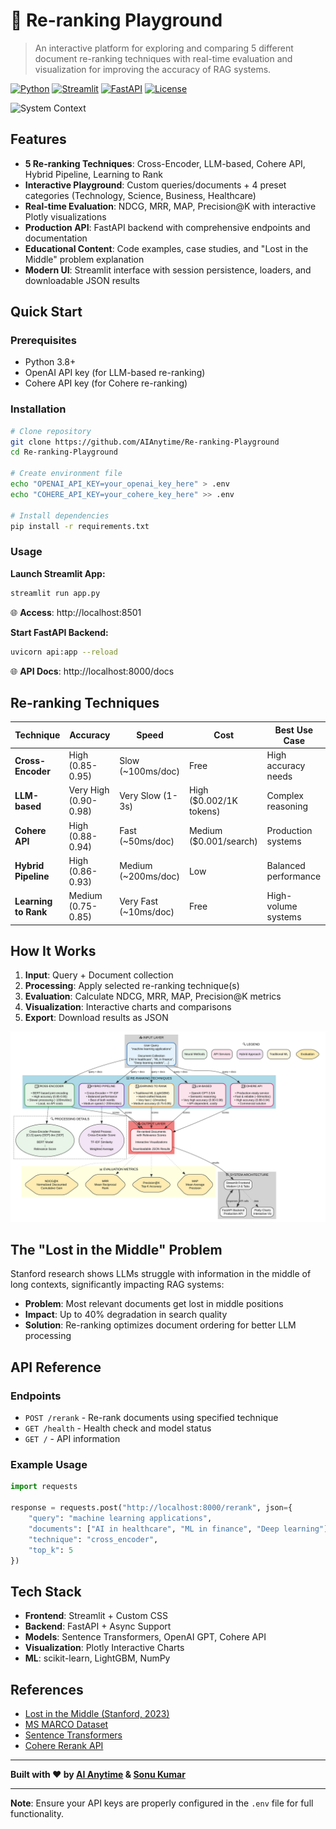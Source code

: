 # 🔄 Re-ranking Playground

> An interactive platform for exploring and comparing 5 different document re-ranking techniques with real-time evaluation and visualization for improving the accuracy of RAG systems.

[![Python](https://img.shields.io/badge/Python-3.8+-blue.svg)](https://python.org)
[![Streamlit](https://img.shields.io/badge/Streamlit-1.28+-red.svg)](https://streamlit.io)
[![FastAPI](https://img.shields.io/badge/FastAPI-0.100+-green.svg)](https://fastapi.tiangolo.com)
[![License](https://img.shields.io/badge/License-MIT-yellow.svg)](LICENSE)

![System Context](sct.png)

## Features

- **5 Re-ranking Techniques**: Cross-Encoder, LLM-based, Cohere API, Hybrid Pipeline, Learning to Rank
- **Interactive Playground**: Custom queries/documents + 4 preset categories (Technology, Science, Business, Healthcare)
- **Real-time Evaluation**: NDCG, MRR, MAP, Precision@K with interactive Plotly visualizations
- **Production API**: FastAPI backend with comprehensive endpoints and documentation
- **Educational Content**: Code examples, case studies, and "Lost in the Middle" problem explanation
- **Modern UI**: Streamlit interface with session persistence, loaders, and downloadable JSON results

## Quick Start

### Prerequisites
- Python 3.8+
- OpenAI API key (for LLM-based re-ranking)
- Cohere API key (for Cohere re-ranking)

### Installation

```bash
# Clone repository
git clone https://github.com/AIAnytime/Re-ranking-Playground
cd Re-ranking-Playground

# Create environment file
echo "OPENAI_API_KEY=your_openai_key_here" > .env
echo "COHERE_API_KEY=your_cohere_key_here" >> .env

# Install dependencies
pip install -r requirements.txt
```

### Usage

**Launch Streamlit App:**
```bash
streamlit run app.py
```
🌐 **Access**: http://localhost:8501

**Start FastAPI Backend:**
```bash
uvicorn api:app --reload
```
🌐 **API Docs**: http://localhost:8000/docs

## Re-ranking Techniques

| Technique | Accuracy | Speed | Cost | Best Use Case |
|-----------|----------|-------|------|---------------|
| **Cross-Encoder** | High (0.85-0.95) | Slow (~100ms/doc) | Free | High accuracy needs |
| **LLM-based** | Very High (0.90-0.98) | Very Slow (1-3s) | High ($0.002/1K tokens) | Complex reasoning |
| **Cohere API** | High (0.88-0.94) | Fast (~50ms/doc) | Medium ($0.001/search) | Production systems |
| **Hybrid Pipeline** | High (0.86-0.93) | Medium (~200ms/doc) | Low | Balanced performance |
| **Learning to Rank** | Medium (0.75-0.85) | Very Fast (~10ms/doc) | Free | High-volume systems |

## How It Works

1. **Input**: Query + Document collection
2. **Processing**: Apply selected re-ranking technique(s)
3. **Evaluation**: Calculate NDCG, MRR, MAP, Precision@K metrics
4. **Visualization**: Interactive charts and comparisons
5. **Export**: Download results as JSON

![Architecture Diagram](graphviz-arch.svg)

## The "Lost in the Middle" Problem

Stanford research shows LLMs struggle with information in the middle of long contexts, significantly impacting RAG systems:

- **Problem**: Most relevant documents get lost in middle positions
- **Impact**: Up to 40% degradation in search quality
- **Solution**: Re-ranking optimizes document ordering for better LLM processing

## API Reference

### Endpoints
- `POST /rerank` - Re-rank documents using specified technique
- `GET /health` - Health check and model status
- `GET /` - API information

### Example Usage
```python
import requests

response = requests.post("http://localhost:8000/rerank", json={
    "query": "machine learning applications",
    "documents": ["AI in healthcare", "ML in finance", "Deep learning"],
    "technique": "cross_encoder",
    "top_k": 5
})
```

## Tech Stack

- **Frontend**: Streamlit + Custom CSS
- **Backend**: FastAPI + Async Support
- **Models**: Sentence Transformers, OpenAI GPT, Cohere API
- **Visualization**: Plotly Interactive Charts
- **ML**: scikit-learn, LightGBM, NumPy

## References

- [Lost in the Middle (Stanford, 2023)](https://cs.stanford.edu/~nfliu/papers/lost-in-the-middle.tacl2023.pdf)
- [MS MARCO Dataset](https://microsoft.github.io/msmarco/)
- [Sentence Transformers](https://www.sbert.net/)
- [Cohere Rerank API](https://docs.cohere.com/reference/rerank)

---

**Built with ❤️ by [AI Anytime](https://aianytime.net) & [Sonu Kumar](https://sonukumar.site)**

---

**Note**: Ensure your API keys are properly configured in the `.env` file for full functionality.
